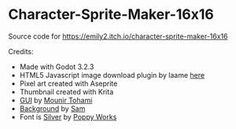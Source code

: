 # Character-Sprite-Maker-16x16
Source code for https://emily2.itch.io/character-sprite-maker-16x16

Credits:

- Made with Godot 3.2.3
- HTML5 Javascript image download plugin by laame [here](https://github.com/Pukkah/HTML5-File-Exchange-for-Godot)
- Pixel art created with Aseprite
- Thumbnail created with Krita
- [GUI](https://mounirtohami.itch.io/godot-dark-theme) by [Mounir Tohami](https://itch.io/profile/mounirtohami)
- [Background](https://s4m-ur4i.itch.io/pixelart-clouds-background) by [Sam](https://itch.io/profile/s4m-ur4i)
- Font is [Silver](https://poppyworks.itch.io/silver) by [Poppy Works](https://poppyworks.itch.io/)
